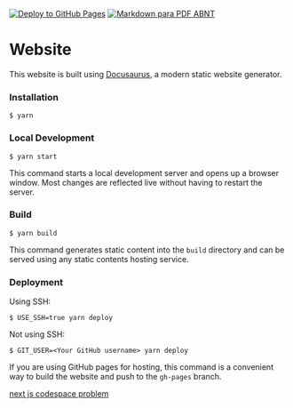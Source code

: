 
[![Deploy to GitHub Pages](https://github.com/ThreeDP/Pung/actions/workflows/deploy.yml/badge.svg)](https://github.com/ThreeDP/Pung/actions/workflows/deploy.yml)
[![Markdown para PDF ABNT](https://github.com/ThreeDP/Pung/actions/workflows/deploy-document.yml/badge.svg)](https://github.com/ThreeDP/Pung/actions/workflows/deploy-document.yml)

# Website

This website is built using [Docusaurus](https://docusaurus.io/), a modern static website generator.

### Installation

```
$ yarn
```

### Local Development

```
$ yarn start
```

This command starts a local development server and opens up a browser window. Most changes are reflected live without having to restart the server.

### Build

```
$ yarn build
```

This command generates static content into the `build` directory and can be served using any static contents hosting service.

### Deployment

Using SSH:

```
$ USE_SSH=true yarn deploy
```

Not using SSH:

```
$ GIT_USER=<Your GitHub username> yarn deploy
```

If you are using GitHub pages for hosting, this command is a convenient way to build the website and push to the `gh-pages` branch.


[next js codespace problem](https://github.com/vercel/next.js/issues/58019#issuecomment-1795133629)
